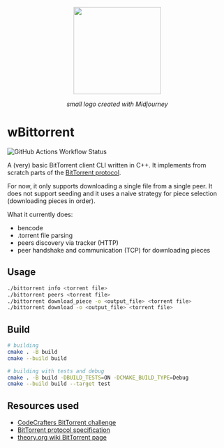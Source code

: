 <p align="center">
  <img width="200" height="200" src="https://github.com/wlmsrvty/ownbittorrent/assets/73073487/b220acb8-1c7e-4982-bb4c-9df44b69bcd6">
</p>
<p align="center"><i>small logo created with Midjourney</i></p>

# wBittorrent
![GitHub Actions Workflow Status](https://img.shields.io/github/actions/workflow/status/wlmsrvty/wbittorrent/build.yml)

A (very) basic BitTorrent client CLI written in C++. It implements from scratch parts of the [BitTorrent protocol](https://www.bittorrent.org/beps/bep_0003.html).

For now, it only supports downloading a single file from a single peer. It does not support seeding and it uses a naive strategy for piece selection (downloading pieces in order).

What it currently does:

- bencode
- .torrent file parsing
- peers discovery via tracker (HTTP)
- peer handshake and communication (TCP) for downloading pieces

## Usage

```sh
./bittorrent info <torrent file>
./bittorrent peers <torrent file>
./bittorrent download_piece -o <output_file> <torrent file>
./bittorrent download -o <output_file> <torrent file>
```

## Build

```bash
# building
cmake . -B build
cmake --build build

# building with tests and debug
cmake . -B build -DBUILD_TESTS=ON -DCMAKE_BUILD_TYPE=Debug
cmake --build build --target test
```

## Resources used

- [CodeCrafters BitTorrent challenge](https://app.codecrafters.io/courses/bittorrent/overview)
- [BitTorrent protocol specification](https://www.bittorrent.org/beps/bep_0003.html)
- [theory.org wiki BitTorrent page](https://wiki.theory.org/BitTorrentSpecification)


